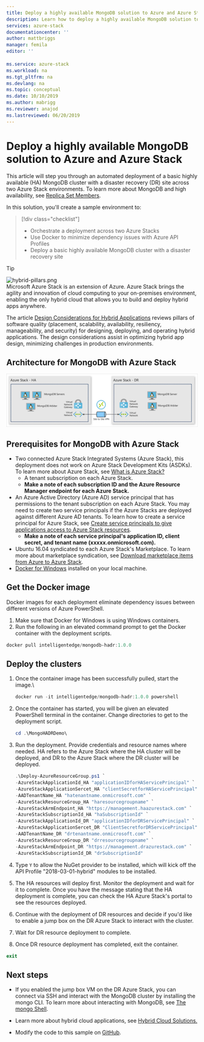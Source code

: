 ```yaml
---
title: Deploy a highly available MongoDB solution to Azure and Azure Stack | Microsoft Docs
description: Learn how to deploy a highly available MongoDB solution to Azure and Azure Stack
services: azure-stack
documentationcenter: ''
author: mattbriggs
manager: femila
editor: ''

ms.service: azure-stack
ms.workload: na
ms.tgt_pltfrm: na
ms.devlang: na
ms.topic: conceptual
ms.date: 10/10/2019
ms.author: mabrigg
ms.reviewer: anajod
ms.lastreviewed: 06/20/2019
---
```


# Deploy a highly available MongoDB solution to Azure and Azure Stack

This article will step you through an automated deployment of a basic highly available (HA) MongoDB cluster with a disaster recovery (DR) site
across two Azure Stack environments. To learn more about MongoDB and high availability, see [Replica Set Members](https://docs.mongodb.com/manual/core/replica-set-members/).

In this solution, you'll create a sample environment to:

> [!div class="checklist"]
> - Orchestrate a deployment across two Azure Stacks
> - Use Docker to minimize dependency issues with Azure API Profiles
> - Deploy a basic highly available MongoDB cluster with a disaster recovery site


> [!Tip]  
> ![hybrid-pillars.png](./media/azure-stack-solution-cloud-burst/hybrid-pillars.png)  
> Microsoft Azure Stack is an extension of Azure. Azure Stack brings the agility and innovation of cloud computing to your on-premises environment, enabling the only hybrid cloud that allows you to build and deploy hybrid apps anywhere.  
> 
> The article [Design Considerations for Hybrid Applications](azure-stack-edge-pattern-overview.md) reviews pillars of software quality (placement, scalability, availability, resiliency, manageability, and security) for designing, deploying, and operating hybrid applications. The design considerations assist in optimizing hybrid app design, minimizing challenges in production environments.



## Architecture for MongoDB with Azure Stack

![highly available MongoDB in Azure Stack](media/azure-stack-solution-mongdb-ha/image1.png)

## Prerequisites for MongoDB with Azure Stack

  - Two connected Azure Stack Integrated Systems (Azure Stack), this deployment does not work on Azure Stack Development Kits (ASDKs). To
    learn more about Azure Stack, see [What is Azure Stack?](https://azure.microsoft.com/overview/azure-stack/)
      - A tenant subscription on each Azure Stack.    
      - **Make a note of each subscription ID and the Azure Resource Manager endpoint for each Azure Stack.**
  - An Azure Active Directory (Azure AD) service principal that has permissions to the tenant subscription on each Azure Stack. You may need to create two service principals if the Azure Stacks are deployed against different Azure AD tenants. To learn how to create a service principal for Azure Stack, see [Create service principals to give applications access to Azure Stack resources](https://docs.microsoft.com/azure-stack/user/azure-stack-create-service-principals).    
      - **Make a note of each service principal's application ID, client secret, and tenant name (xxxxx.onmicrosoft.com).**
  - Ubuntu 16.04 syndicated to each Azure Stack's Marketplace. To learn more about marketplace syndication, see [Download marketplace items from Azure to Azure Stack](https://docs.microsoft.com/azure-stack/operator/azure-stack-download-azure-marketplace-item).
  - [Docker for Windows](https://docs.docker.com/docker-for-windows/) installed on your local machine.

## Get the Docker image

Docker images for each deployment eliminate dependency issues between
different versions of Azure PowerShell.
1.  Make sure that Docker for Windows is using Windows containers.
2.  Run the following in an elevated command prompt to get the Docker container with the deployment scripts.
```powershell  
docker pull intelligentedge/mongodb-hadr:1.0.0
```

## Deploy the clusters

1.  Once the container image has been successfully pulled, start the image.\

    ```powershell  
    docker run -it intelligentedge/mongodb-hadr:1.0.0 powershell
    ```

2.  Once the container has started, you will be given an elevated PowerShell terminal in the container. Change directories to get to the deployment script.

    ```powershell  
    cd .\MongoHADRDemo\
    ```

3.  Run the deployment. Provide credentials and resource names where needed. HA refers to the Azure Stack where the HA cluster will be deployed, and DR to the Azure Stack where the DR cluster will be deployed.

    ```powershell
    .\Deploy-AzureResourceGroup.ps1 `
    -AzureStackApplicationId_HA "applicationIDforHAServicePrincipal" `
    -AzureStackApplicationSercet_HA "clientSecretforHAServicePrincipal" `
    -AADTenantName_HA "hatenantname.onmicrosoft.com" `
    -AzureStackResourceGroup_HA "haresourcegroupname" `
    -AzureStackArmEndpoint_HA "https://management.haazurestack.com" `
    -AzureStackSubscriptionId_HA "haSubscriptionId" `
    -AzureStackApplicationId_DR "applicationIDforDRServicePrincipal" `
    -AzureStackApplicationSercet_DR "ClientSecretforDRServicePrincipal" `
    -AADTenantName_DR "drtenantname.onmicrosoft.com" `
    -AzureStackResourceGroup_DR "drresourcegroupname" `
    -AzureStackArmEndpoint_DR "https://management.drazurestack.com" `
    -AzureStackSubscriptionId_DR "drSubscriptionId"
    ```

4.  Type `Y` to allow the NuGet provider to be installed, which will kick off the API Profile "2018-03-01-hybrid" modules to be installed.

5.  The HA resources will deploy first. Monitor the deployment and wait for it to complete. Once you have the message stating that the HA deployment is complete, you can check the HA Azure Stack's portal to see the resources deployed. 

6.  Continue with the deployment of DR resources and decide if you'd like to enable a jump box on the DR Azure Stack to interact with the cluster.

7.  Wait for DR resource deployment to complete.

8.  Once DR resource deployment has completed, exit the container.

  ```powershell
  exit
  ```

## Next steps

  - If you enabled the jump box VM on the DR Azure Stack, you can connect via SSH and interact with the MongoDB cluster by installing the mongo CLI. To learn more about interacting with MongoDB, see [The mongo Shell](https://docs.mongodb.com/manual/mongo/).

  - Learn more about hybrid cloud applications, see [Hybrid Cloud Solutions.](https://aka.ms/azsdevtutorials)

  - Modify the code to this sample on [GitHub](https://github.com/Azure-Samples/azure-intelligent-edge-patterns).
